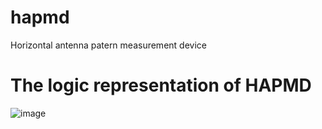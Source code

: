 # hapmd
Horizontal antenna patern measurement device

# The logic representation of HAPMD 
![image](https://user-images.githubusercontent.com/57156673/188264910-82f2606e-3522-408a-ac2d-e634c51d36a8.png)
